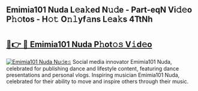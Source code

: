## Emimia101 Nuda L𝚎a𝚔ed N𝚞𝚍e - Part-eqN Vi𝚍𝚎o P𝚑𝚘tos - H𝚘𝚝 O𝚗𝚕yf𝚊ns L𝚎a𝚔s 4TtNh

# <h2><a href="http://kfddyjc.oniu.top/?m=Emimia101+Nuda">🔗👉 🔴 Emimia101 Nuda P𝚑ot𝚘𝚜 V𝚒d𝚎o</a></h2>

[![Emimia101 Nuda Nu𝚍e𝚜](https://i.imgur.com/0qMVB7G.gif)](http://kfddyjc.oniu.top/?m=Emimia101+Nuda)
Social media innovator Emimia101 Nuda, celebrated for publishing dance and lifestyle content, featuring dance presentations and personal vlogs. Inspiring musician Emimia101 Nuda, celebrated for their ability to move and inspire others through their music.  
